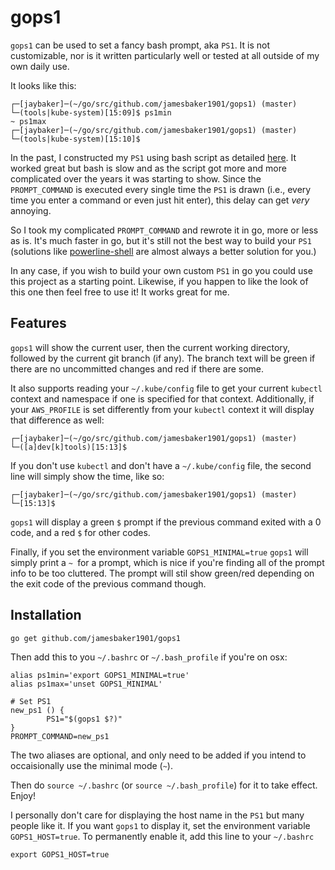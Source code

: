 # gops1

`gops1` can be used to set a fancy bash prompt, aka `PS1`. It is not customizable, nor is it written particularly well or tested at all outside of my own daily use.

It looks like this:
```
┌─[jaybaker]─(~/go/src/github.com/jamesbaker1901/gops1) (master)
└─(tools|kube-system)[15:09]$ ps1min
~ ps1max
┌─[jaybaker]─(~/go/src/github.com/jamesbaker1901/gops1) (master)
└─(tools|kube-system)[15:10]$
```

In the past, I constructed my `PS1` using bash script as detailed [here](https://jay-baker.com/color-bash-prompt-ps1-with-git-integration/). It worked great but bash is slow and as the script got more and more complicated over the years it was starting to show. Since the `PROMPT_COMMAND` is executed every single time the `PS1` is drawn (i.e., every time you enter a command or even just hit enter), this delay can get _very_ annoying.

So I took my complicated `PROMPT_COMMAND` and rewrote it in go, more or less as is. It's much faster in go, but it's still not the best way to build your `PS1` (solutions like [powerline-shell](https://github.com/b-ryan/powerline-shell) are almost always a better solution for you.)

In any case, if you wish to build your own custom `PS1` in go you could use this project as a starting point. Likewise, if you happen to like the look of this one then feel free to use it! It works great for me.

## Features

`gops1` will show the current user, then the current working directory, followed by the current git branch (if any). The branch text will be green if there are no uncommitted changes and red if there are some.

It also supports reading your `~/.kube/config` file to get your current `kubectl` context and namespace if one is specified for that context. Additionally, if your `AWS_PROFILE` is set differently from your `kubectl` context it will display that difference as well:

```
┌─[jaybaker]─(~/go/src/github.com/jamesbaker1901/gops1) (master)
└─([a]dev[k]tools)[15:13]$
```

If you don't use `kubectl` and don't have a `~/.kube/config` file, the second line will simply show the time, like so:

```
┌─[jaybaker]─(~/go/src/github.com/jamesbaker1901/gops1) (master)
└─[15:13]$
```

`gops1` will display a green `$` prompt if the previous command exited with a 0 code, and a red `$` for other codes.

Finally, if you set the environment variable `GOPS1_MINIMAL=true` `gops1` will simply print a `~ `for a prompt, which is nice if you're finding all of the prompt info to be too cluttered. The prompt will stil show green/red depending on the exit code of the previous command though.

## Installation

``` 
go get github.com/jamesbaker1901/gops1
```

Then add this to you `~/.bashrc` or `~/.bash_profile` if you're on osx:

```
alias ps1min='export GOPS1_MINIMAL=true'
alias ps1max='unset GOPS1_MINIMAL'

# Set PS1
new_ps1 () {
        PS1="$(gops1 $?)"
}
PROMPT_COMMAND=new_ps1
```
The two aliases are optional, and only need to be added if you intend to occaisionally use the minimal mode (`~`).

Then do `source ~/.bashrc` (or `source ~/.bash_profile`) for it to take effect. Enjoy!

I personally don't care for displaying the host name in the `PS1` but many people like it. If you want `gops1` to display it, set the environment variable `GOPS1_HOST=true`. To permanently enable it, add this line to your `~/.bashrc`
```
export GOPS1_HOST=true
```
